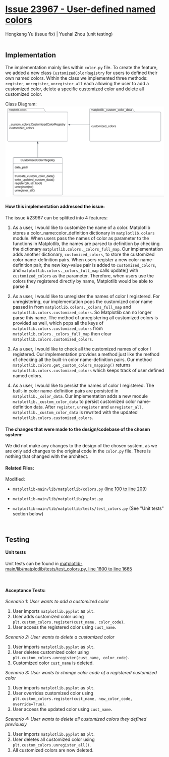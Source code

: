 # [Issue 23967 - User-defined named colors](https://github.com/matplotlib/matplotlib/issues/23967)

Hongkang Yu (issue fix) | Yuehai Zhou (unit testing)
<br /><br />

## **Implementation**

The implementation mainly lies within `color.py` file. To create the feature, we added a new class `CustomizedColorRegistry` for users to defined their own named colors. Within the class we implemented three methods: `register`, `unregister`, `unregister_all` each allowing the user to add a customized color, delete a specific customized color and delete all customized color.

Class Diagram:
![screensh](./img/23967_class_diagram.png)

#### How this implementation addressed the issue:

The issue #23967 can be splitted into 4 features:

1. As a user, I would like to customize the name of a color.
   Matplotlib stores a color_name:color_definition dictionary in `matplotlib.colors` module. When users pass the names of color as parameter to the functions in Matplotlib, the names are parsed to definition by checking the dictionary `matplotlib.colors._colors_full_map`. Our implementation adds another dictionary, `customized_colors`, to store the customized color name-definition pairs. When users register a new color name-definition pair, the new key-value pair is added to `customized_colors`, and `matplotlib.colors._colors_full_map` calls update() with `customized_colors` as the parameter. Therefore, when users use the colors they registered directly by name, Matplotlib would be able to parse it.

2. As a user, I would like to unregister the names of color I registered.
   For unregistering, our implementation pops the customized color name passed in from `matplotlib.colors._colors_full_map` and `matplotlib.colors.customized_colors`. So Matplotlib can no longer parse this name. The method of unregistering all customized colors is provided as well, which pops all the keys of `matplotlib.colors.customized_colors` from `matplotlib.colors._colors_full_map` then clear `matplotlib.colors.customized_colors`.

3. As a user, I would like to check all the customized names of color I registered.
   Our implementation provides a method just like the method of checking all the built-in color name-definition pairs. Our method `matplotlib.colors.get_custom_colors_mapping()` returns `matplotlib.colors.customized_colors` which keeps track of user defined named colors.

4. As a user, I would like to persist the names of color I registered.
   The built-in color name-definition pairs are persisted in `matplotlib._color_data`. Our implementation adds a new module `matplotlib._custom_color_data` to persist customized color name-definition data. After `register`, `unregister` and `unregister_all`, `matplotlib._custom_color_data` is rewrited with the updated `matplotlib.colors.customized_colors`.

#### The changes that were made to the design/codebase of the chosen system:

We did not make any changes to the design of the chosen system, as we are only add changes to the original code in the `color.py` file. There is nothing that changed with the architect.

#### Related Files:

Modified:

- `matplotlib-main/lib/matplotlib/colors.py` ([line 100 to line 209](https://github.com/sonnmi/d01w23-team-Visual-Learners/blob/bb4e69f05aa3ce22df971e3250a831312a4dfdd0/matplotlib-main/lib/matplotlib/colors.py#L105-L207))

- `matplotlib-main/lib/matplotlib/pyplot.py`

- `matplotlib-main/lib/matplotlib/tests/test_colors.py` (See "Unit tests" section below)

<br />

## **Testing**

#### **Unit tests**

Unit tests can be found in [matplotlib-main/lib/matplotlib/tests/test_colors.py, line 1600 to line 1665](https://github.com/sonnmi/d01w23-team-Visual-Learners/blob/4f76ce84b030509cf5b255dea19c4a8b69ce1320/matplotlib-main/lib/matplotlib/tests/test_axes.py#L3048-L3058)

<br />

#### **Acceptance Tests**:

_Scenario 1: User wants to add a customized color_

1.  User imports `matplotlib.pyplot` as `plt`.
2.  User adds customized color using `plt.custom_colors.register(cust_name, color_code)`.
3.  User access the registered color using `cust_name`.

_Scenario 2: User wants to delete a customized color_

1.  User imports `matplotlib.pyplot` as `plt`.
2.  User deletes customized color using `plt.custom_colors.unregister(cust_name, color_code)`.
3.  Customized color `cust_name` is deleted.

_Scenario 3: User wants to change color code of a registered customized color_

1.  User imports `matplotlib.pyplot` as `plt`.
2.  User overrides customized color using `plt.custom_colors.register(cust_name, new_color_code, override=True)`.
3.  User access the updated color using `cust_name`.

_Scenario 4: User wants to delete all customized colors they defined previously_

1.  User imports `matplotlib.pyplot` as `plt`.
2.  User deletes all customized color using `plt.custom_colors.unregister_all()`.
3.  All customized colors are now deleted.
